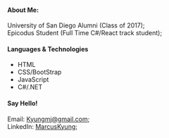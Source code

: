 #### About Me:
University of San Diego Alumni (Class of 2017);<br>
Epicodus Student (Full Time C#/React track student);<br>

#### Languages & Technologies
- HTML
- CSS/BootStrap
- JavaScript
- C#/.NET

#### Say Hello!
Email: Kyungmj@gmail.com;<br>
LinkedIn: [MarcusKyung](https://www.linkedin.com/in/marcuskyung/);<br>
